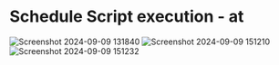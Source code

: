 # Schedule Script execution - at
![Screenshot 2024-09-09 131840](https://github.com/user-attachments/assets/46f17e99-cd18-4f8e-8023-d9832dc60f1f)
![Screenshot 2024-09-09 151210](https://github.com/user-attachments/assets/e4f4b268-034d-4b15-b0e4-82955bb99ad0)
![Screenshot 2024-09-09 151232](https://github.com/user-attachments/assets/4be269cc-04f4-4ea2-9fe9-08a8e333222a)
